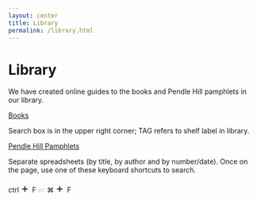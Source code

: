 ```yaml
---
layout: center
title: Library
permalink: /library.html
---
```

# Library

We have created online guides to the books and Pendle Hill pamphlets in our
library.

[Books](http://www.librarything.com/catalog_tags.php?view=CHFM)

Search box is in the upper right corner; TAG refers to shelf label in library.

[Pendle Hill Pamphlets](https://docs.google.com/spreadsheets/d/1MgLXFJD6uTU2RszV6JagJorWOpbR5yBtmTmuEd0QfrU/pubhtml)

Separate spreadsheets (by title, by author and by number/date). Once on the page, use one of these keyboard shortcuts to search.

<span class="d-flex">
  <span class="d-flex justify-content-center shortcutIcon keyIcon">
    <span class="align-self-center">
      ctrl
    </span>
  </span>
  <span class="d-flex justify-content-center shortcutIcon">
    <span class="align-self-center" style="font-size: 24px">
      +
    </span>
  </span>
  <span class="d-flex justify-content-center shortcutIcon keyIcon">
    <span class="align-self-center">
      F
    </span>
  </span>
  <span class="d-flex justify-content-center shortcutIcon" style="width: 60px">
    <span class="align-self-center" style="color: #ccc;">
      <i>or</i>
    </span>
  </span>
  <span class="d-flex justify-content-center shortcutIcon keyIcon">
    <span class="align-self-center">
      &#8984;
    </span>
  </span>
  <span class="d-flex justify-content-center shortcutIcon">
    <span class="align-self-center" style="font-size: 24px">
      +
    </span>
  </span>
  <span class="d-flex justify-content-center shortcutIcon keyIcon">
    <span class="align-self-center">
      F
    </span>
  </span>
</span>
